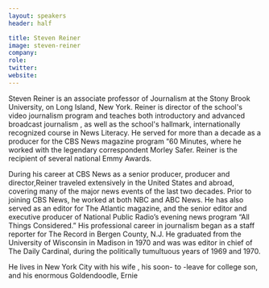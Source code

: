 ```yaml
---
layout: speakers
header: half

title: Steven Reiner
image: steven-reiner
company: 
role: 
twitter: 
website: 
---
```

Steven Reiner is an associate professor of Journalism at  the Stony Brook University, on Long Island, New York. Reiner is director of the school's video journalism program and  teaches both introductory and advanced broadcast journalism , as well as the school's  hallmark, internationally recognized  course in News Literacy. He served for more than a decade as a producer for the CBS News magazine program “60 Minutes, where he worked  with the legendary correspondent Morley Safer. Reiner is the recipient of several national Emmy Awards.

During his career at CBS News as a senior producer, producer and director,Reiner traveled extensively in the United States and abroad, covering many of the major news events of the last two decades. Prior to joining CBS News, he worked at both NBC and ABC News. He has also served as an editor for The Atlantic magazine, and the senior editor and executive producer of National Public Radio’s evening news program “All Things Considered.” His professional career in journalism began as a staff reporter for The Record in Bergen County, N.J.   He graduated from the University of Wisconsin in Madison in 1970 and was  was editor in chief of The Daily Cardinal, during the politically tumultuous years of 1969 and 1970.

He lives in New York City with his wife , his soon- to -leave for college son, and his enormous Goldendoodle, Ernie
